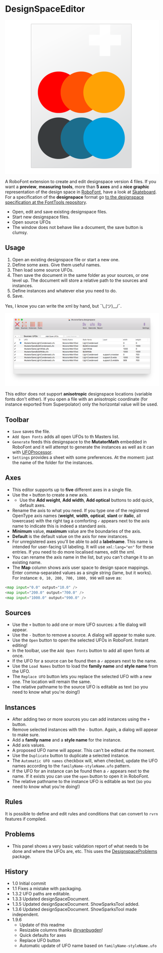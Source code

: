 # DesignSpaceEditor

![Icon](designSpaceFileIcon.png)

A RoboFont extension to create and edit designspace version 4 files. If you want a **preview**, **measuring tools**, more than **5 axes** and a **nice graphic** representation of the design space in [RoboFont](https://robofont.com), have a look at [Skateboard](https://letterror.com/tools/skateboard.html). For a specification of the **designspace** format go [to the designspace specification at the FontTools repository](https://fonttools.readthedocs.io/en/latest/designspaceLib/index.html).

* Open, edit and save existing designspace files.
* Start new designspace files.
* Open source UFOs
* The window does not behave like a document, the save button is clumsy.

## Usage
1. Open an existing designspace file or start a new one.
1. Define some axes. Give them useful names.
1. Then load some source UFOs.
1. Then save the document in the same folder as your sources, or one level up. The document will store a relative path to the sources and instances.
1. Define instances and whatever else you need to do.
1. Save. 

Yes, I know you can write the xml by hand, 
but ¯\\\_(ツ)__/¯.

![Screenshot](screen.png)

This editor does not support **anisotropic** designspace locations (variable fonts don't either). If you open a file with an anisotropic coordinate (for instance exported from Superpolator) only the horizontal value will be used.

## Toolbar
* `Save` saves the file.
* `Add Open Fonts` adds all open UFOs to th Masters list.
* `Generate` feeds this designspace to the **MutatorMath** embedded in RoboFont and it will attempt to generate the instances as well as it can with [UFOProcessor](https://github.com/LettError/ufoProcessor).
* `Settings` provides a sheet with some preferences. At the moment: just the name of the folder for the instances.

## Axes
* This editor supports up to **five** different axes in a single file.
* Use the `+` button to create a new axis.
* * Use the **Add weight**, **Add width**, **Add optical** buttons to add quick, default axes.
* Rename the axis to what you need. If you type one of the registered OpenType axis names (**weight**, **width**, **optical**, **slant** or **italic**, all lowercase) with the right tag a comforting `✓` appears next to the axis name to indicate this is indeed a standard axis.
* **Minimum** value, **maximum** value are the boundaries of the axis.
* **Default** is the default value on the axis for new instances.
* For unregistered axes you'll be able to add a **labelname**. This name is intended for user-facing UI labeling. It will use `xml:lang="en"` for these entries. If you need to do more localised names, edit the xml. 
* You can rename the axis name in the list, but you can't change it to an existing name.
* The **Map** column shows axis user space to design space mappings. Enter comma-separated values as a single string (lame, but it works). For instance: `0, 10, 200, 700, 1000, 990` will save as:

```python
<map input="0.0" output="10.0" />
<map input="200.0" output="700.0" />
<map input="1000.0" output="990.0" />
```

## Sources
* Use the `+` button to add one or more UFO sources: a file dialog will appear.
* Use the `-` button to remove a source. A dialog will appear to make sure.
* Use the `Open` button to open the selected UFOs in RoboFont. Instant editing!
* In the toolbar, use the `Add Open Fonts` button to add all open fonts at once. 
* If the UFO for a source can be found then a `✓` appears next to the name.
* Use the `Load Names` button to load the **family name** and **style name** from the UFO.
* The `Replace UFO` button lets you replace the selected UFO with a new one. The location will remain the same.
* The relative pathname to the source UFO is editable as text (so you need to know what you're doing!)

## Instances
* After adding two or more sources you can add instances using the `+` button.
* Remove selected instances with the `-` button. Again, a dialog will appear to make sure.
* Add a **family name** and a **style name** for the instance.
* Add axis values.
* A proposed UFO name will appear. This can't be edited at the moment.
* Use the `Duplicate` button to duplicate a selected instance.
* The `Automatic UFO names` checkbox will, when checked, update the UFO names according to the `familyName-styleName.ufo` pattern.
* If the UFO for an instance can be found then a `✓` appears next to the name. If it exists you can use the `open` button to open it in RoboFont.
* The relative pathname to the instance UFO is editable as text (so you need to know what you're doing!)

## Rules
It is possible to define and edit rules and conditions that can convert to `rvrn` features if compiled.

## Problems
* This panel shows a very basic validation report of what needs to be done and where the UFOs are, etc. This uses the [DesignspaceProblems](https://github.com/LettError/DesignspaceProblems) package.


## History

* 1.0 Initial commit
* 1.1 Fixes a mistake with packaging.
* 1.3.2 UFO paths are editable.
* 1.3.3 Updated designSpaceDocument.
* 1.3.5 Updated designSpaceDocument. ShowSparksTool added.
* 1.3.6 Updated designSpaceDocument. ShowSparksTool made independent.
* 1.9.6
	* Update of this readme
	* Resizable columns thanks [@ryanbugden](https://github.com/ryanbugden)!
	* Quick defaults for axes
	* Replace UFO button
	* Automatic update of UFO name based on `familyName-styleName.ufo`

